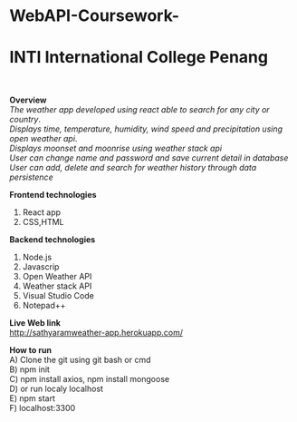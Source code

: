 # WebAPI-Coursework-

<b><h1>INTI International College Penang</b></h1>
<br>

<b>Overview</b><br>
*The weather app developed using react able to search for any city or country*.<br>
*Displays time, temperature, humidity, wind speed and precipitation using open weather api*.<br>
*Displays moonset and moonrise using weather stack api*<br>
*User can change name and password and save current detail in database*<br>
*User can add, delete and search for weather history through data persistence*</b>

<b>Frontend technologies</b><br>
1. React app<br>
2. CSS,HTML<br>

<b>Backend technologies</b><br>
1. Node.js<br>
2. Javascrip<br>
3. Open Weather API<br>
4. Weather stack API<br>
5. Visual Studio Code<br>
6. Notepad++<br>

<b>Live Web link</b><br>
http://sathyaramweather-app.herokuapp.com/

<b>How to run</b><br> 
A) Clone the git using git bash or cmd<br>
B) npm init <br>
C) npm install axios, npm install mongoose<br>
D) or run localy localhost<br>
E) npm start<br>
F) localhost:3300<br>





